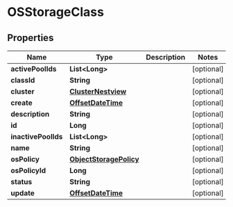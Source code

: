 # OSStorageClass

## Properties
Name | Type | Description | Notes
------------ | ------------- | ------------- | -------------
**activePoolIds** | **List&lt;Long&gt;** |  |  [optional]
**classId** | **String** |  |  [optional]
**cluster** | [**ClusterNestview**](ClusterNestview.md) |  |  [optional]
**create** | [**OffsetDateTime**](OffsetDateTime.md) |  |  [optional]
**description** | **String** |  |  [optional]
**id** | **Long** |  |  [optional]
**inactivePoolIds** | **List&lt;Long&gt;** |  |  [optional]
**name** | **String** |  |  [optional]
**osPolicy** | [**ObjectStoragePolicy**](ObjectStoragePolicy.md) |  |  [optional]
**osPolicyId** | **Long** |  |  [optional]
**status** | **String** |  |  [optional]
**update** | [**OffsetDateTime**](OffsetDateTime.md) |  |  [optional]
